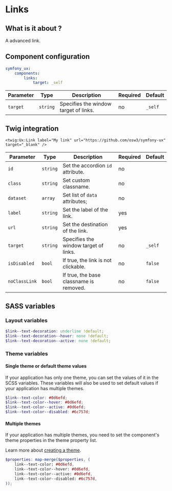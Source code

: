# Links

## What is it about ?

A advanced link.

<!-- {"file": "00-default.html", "language": "twig"} -->

## Component configuration

```yaml
symfony_ux:
    components:
        links:
            target: _self
```

| Parameter | Type | Description | Required | Default |
|-|-|-|-|-|
| `target` | `string` | Specifies the window target of links. | no | `_self` |

## Twig integration

```twig
<twig:Ux:Link label="My link" url="https://github.com/osw3/symfony-ux" target="_blank" />
``` 

| Parameter | Type | Description | Required | Default |
|-|-|-|-|-|
| `id` | `string` | Set the accordion `id` attribute. | no |  |
| `class` | `string` | Set custom classname. | no |  |
| `dataset` | `array` | Set list of `data` attributes; | no |  |
| `label` | `string` | Set the label of the link. | yes |  |
| `url` | `string` | Set the destination of the link. | yes |  |
| `target` | `string` | Specifies the window target of links. | no | `_self` |
| `isDisabled` | `bool` | If true, the link is not clickable. | no | `false` |
| `noClassLink` | `bool` | If true, the base classname is removed. | no | `false` |

## SASS variables

### Layout variables

```scss
$link--text-decoration: underline !default;
$link--text-decoration--hover: none !default;
$link--text-decoration--active: none !default;
```

### Theme variables

#### Single theme or default theme values

If your application has only one theme, you can set the values ​​of it in the SCSS variables.
These variables will also be used to set default values ​​if your application has multiple themes.

```scss
$link--text-color: #0d6efd;
$link--text-color--hover: #0d6efd;
$link--text-color--active: #0d6efd;
$link--text-color--disabled: #6c757d;
```

#### Multiple themes

If your application has multiple themes, you need to set the component's theme properties in the theme property list.

Learn more about [creating a theme](./../layout/themes.md).

```scss
$properties: map-merge($properties, (
    link--text-color: #0d6efd,
    link--text-color--hover: #0d6efd,
    link--text-color--active: #0d6efd,
    link--text-color--disabled: #6c757d,
));
```